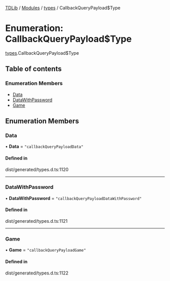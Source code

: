 [TDLib](../README.md) / [Modules](../modules.md) / [types](../modules/types.md) / CallbackQueryPayload$Type

# Enumeration: CallbackQueryPayload$Type

[types](../modules/types.md).CallbackQueryPayload$Type

## Table of contents

### Enumeration Members

- [Data](types.CallbackQueryPayload_Type.md#data)
- [DataWithPassword](types.CallbackQueryPayload_Type.md#datawithpassword)
- [Game](types.CallbackQueryPayload_Type.md#game)

## Enumeration Members

### Data

• **Data** = ``"callbackQueryPayloadData"``

#### Defined in

dist/generated/types.d.ts:1120

___

### DataWithPassword

• **DataWithPassword** = ``"callbackQueryPayloadDataWithPassword"``

#### Defined in

dist/generated/types.d.ts:1121

___

### Game

• **Game** = ``"callbackQueryPayloadGame"``

#### Defined in

dist/generated/types.d.ts:1122
